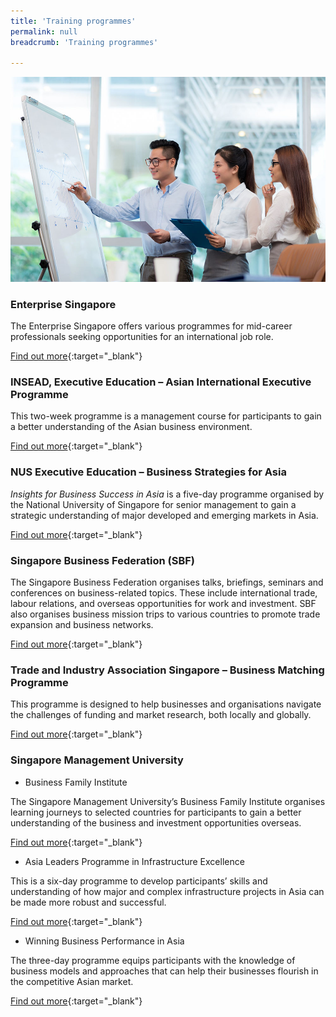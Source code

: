 ```yaml
---
title: 'Training programmes'
permalink: null
breadcrumb: 'Training programmes'

---
```



<img src="\images\asean-professionals\training-programmes.jpg" alt="training programmes banner" style="width:800px;" />

### **Enterprise Singapore**

The Enterprise Singapore offers various programmes for mid-career professionals seeking opportunities for an international job role.

[Find out more](https://ie.enterprisesg.gov.sg/Venture-Overseas/Talent-Development/Mid-Career-Professional-Executives){:target="_blank"}

 

### **INSEAD, Executive Education – Asian International Executive Programme**

This two-week programme is a management course for participants to gain a better understanding of the Asian business environment.

[Find out more](https://www.insead.edu/executive-education/general-management/asian-international-executive-programme){:target="_blank"}

 

### **NUS Executive Education – Business Strategies for Asia**

*Insights for Business Success in Asia* is a five-day programme organised by the National University of Singapore for senior management to gain a strategic understanding of major developed and emerging markets in Asia.

[Find out more](http://executive-education.nus.edu/programmes/11-business-strategies-asia){:target="_blank"}

 

### **Singapore Business Federation (SBF)**

The Singapore Business Federation organises talks, briefings, seminars and conferences on business-related topics. These include international trade, labour relations, and overseas opportunities for work and investment. SBF also organises business mission trips to various countries to promote trade expansion and business networks.

[Find out more](https://login.sbf.org.sg/sbf/Portal/Search?SearchTerms=india){:target="_blank"}

 

### **Trade and Industry Association Singapore – Business Matching Programme**

This programme is designed to help businesses and organisations navigate the challenges of funding and market research, both locally and globally.

[Find out more](http://www.tias.org.sg/BusinessMatchingProgram.php){:target="_blank"}

 

### **Singapore Management University**

- Business Family Institute

The Singapore Management University’s Business Family Institute organises learning journeys to selected countries for participants to gain a better understanding of the business and investment opportunities overseas.

[Find out more](https://bfi.smu.edu.sg/events/learning-journeys){:target="_blank"}

- Asia Leaders Programme in Infrastructure Excellence

This is a six-day programme to develop participants’ skills and understanding of how major and complex infrastructure projects in Asia can be made more robust and successful.

[Find out more](https://exd.smu.edu.sg/public-programmes/asia-leaders-programme-infrastructure-excellence-alpine){:target="_blank"}

- Winning Business Performance in Asia

The three-day programme equips participants with the knowledge of business models and approaches that can help their businesses flourish in the competitive Asian market.

[Find out more](https://exd.smu.edu.sg/public-programmes/winning-business-performance-asia){:target="_blank"}

